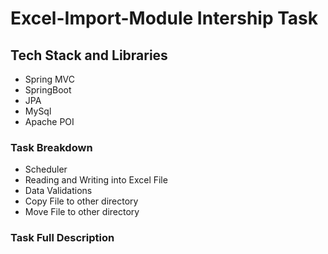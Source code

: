 # Excel-Import-Module Intership Task

## Tech Stack and Libraries
- Spring MVC
- SpringBoot
- JPA
- MySql
- Apache POI

### Task Breakdown
- Scheduler
- Reading and Writing into Excel File
- Data Validations
- Copy File to other directory
- Move File to other directory

### Task Full Description



